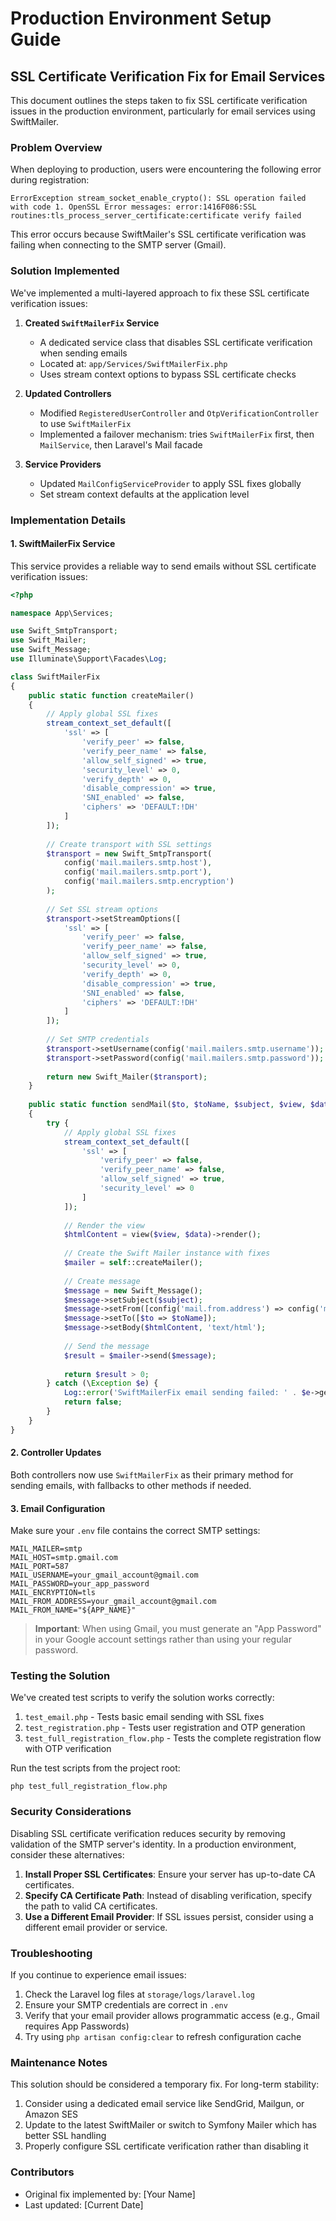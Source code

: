 # Production Environment Setup Guide

## SSL Certificate Verification Fix for Email Services

This document outlines the steps taken to fix SSL certificate verification issues in the production environment, particularly for email services using SwiftMailer.

### Problem Overview

When deploying to production, users were encountering the following error during registration:
```
ErrorException stream_socket_enable_crypto(): SSL operation failed with code 1. OpenSSL Error messages: error:1416F086:SSL routines:tls_process_server_certificate:certificate verify failed
```

This error occurs because SwiftMailer's SSL certificate verification was failing when connecting to the SMTP server (Gmail).

### Solution Implemented

We've implemented a multi-layered approach to fix these SSL certificate verification issues:

1. **Created `SwiftMailerFix` Service**
   - A dedicated service class that disables SSL certificate verification when sending emails
   - Located at: `app/Services/SwiftMailerFix.php`
   - Uses stream context options to bypass SSL certificate checks

2. **Updated Controllers**
   - Modified `RegisteredUserController` and `OtpVerificationController` to use `SwiftMailerFix`
   - Implemented a failover mechanism: tries `SwiftMailerFix` first, then `MailService`, then Laravel's Mail facade

3. **Service Providers**
   - Updated `MailConfigServiceProvider` to apply SSL fixes globally
   - Set stream context defaults at the application level

### Implementation Details

#### 1. SwiftMailerFix Service

This service provides a reliable way to send emails without SSL certificate verification issues:

```php
<?php

namespace App\Services;

use Swift_SmtpTransport;
use Swift_Mailer;
use Swift_Message;
use Illuminate\Support\Facades\Log;

class SwiftMailerFix
{
    public static function createMailer()
    {
        // Apply global SSL fixes
        stream_context_set_default([
            'ssl' => [
                'verify_peer' => false,
                'verify_peer_name' => false,
                'allow_self_signed' => true,
                'security_level' => 0,
                'verify_depth' => 0,
                'disable_compression' => true,
                'SNI_enabled' => false,
                'ciphers' => 'DEFAULT:!DH'
            ]
        ]);
        
        // Create transport with SSL settings
        $transport = new Swift_SmtpTransport(
            config('mail.mailers.smtp.host'), 
            config('mail.mailers.smtp.port'),
            config('mail.mailers.smtp.encryption')
        );
        
        // Set SSL stream options
        $transport->setStreamOptions([
            'ssl' => [
                'verify_peer' => false,
                'verify_peer_name' => false,
                'allow_self_signed' => true,
                'security_level' => 0,
                'verify_depth' => 0,
                'disable_compression' => true,
                'SNI_enabled' => false,
                'ciphers' => 'DEFAULT:!DH'
            ]
        ]);
        
        // Set SMTP credentials
        $transport->setUsername(config('mail.mailers.smtp.username'));
        $transport->setPassword(config('mail.mailers.smtp.password'));
        
        return new Swift_Mailer($transport);
    }
    
    public static function sendMail($to, $toName, $subject, $view, $data = [])
    {
        try {
            // Apply global SSL fixes
            stream_context_set_default([
                'ssl' => [
                    'verify_peer' => false,
                    'verify_peer_name' => false,
                    'allow_self_signed' => true,
                    'security_level' => 0
                ]
            ]);
            
            // Render the view
            $htmlContent = view($view, $data)->render();
            
            // Create the Swift Mailer instance with fixes
            $mailer = self::createMailer();
            
            // Create message
            $message = new Swift_Message();
            $message->setSubject($subject);
            $message->setFrom([config('mail.from.address') => config('mail.from.name')]);
            $message->setTo([$to => $toName]);
            $message->setBody($htmlContent, 'text/html');
            
            // Send the message
            $result = $mailer->send($message);
            
            return $result > 0;
        } catch (\Exception $e) {
            Log::error('SwiftMailerFix email sending failed: ' . $e->getMessage());
            return false;
        }
    }
}
```

#### 2. Controller Updates

Both controllers now use `SwiftMailerFix` as their primary method for sending emails, with fallbacks to other methods if needed.

#### 3. Email Configuration

Make sure your `.env` file contains the correct SMTP settings:

```
MAIL_MAILER=smtp
MAIL_HOST=smtp.gmail.com
MAIL_PORT=587
MAIL_USERNAME=your_gmail_account@gmail.com
MAIL_PASSWORD=your_app_password
MAIL_ENCRYPTION=tls
MAIL_FROM_ADDRESS=your_gmail_account@gmail.com
MAIL_FROM_NAME="${APP_NAME}"
```

> **Important**: When using Gmail, you must generate an "App Password" in your Google account settings rather than using your regular password.

### Testing the Solution

We've created test scripts to verify the solution works correctly:

1. `test_email.php` - Tests basic email sending with SSL fixes
2. `test_registration.php` - Tests user registration and OTP generation
3. `test_full_registration_flow.php` - Tests the complete registration flow with OTP verification

Run the test scripts from the project root:
```
php test_full_registration_flow.php
```

### Security Considerations

Disabling SSL certificate verification reduces security by removing validation of the SMTP server's identity. In a production environment, consider these alternatives:

1. **Install Proper SSL Certificates**: Ensure your server has up-to-date CA certificates.
2. **Specify CA Certificate Path**: Instead of disabling verification, specify the path to valid CA certificates.
3. **Use a Different Email Provider**: If SSL issues persist, consider using a different email provider or service.

### Troubleshooting

If you continue to experience email issues:

1. Check the Laravel log files at `storage/logs/laravel.log`
2. Ensure your SMTP credentials are correct in `.env`
3. Verify that your email provider allows programmatic access (e.g., Gmail requires App Passwords)
4. Try using `php artisan config:clear` to refresh configuration cache

### Maintenance Notes

This solution should be considered a temporary fix. For long-term stability:

1. Consider using a dedicated email service like SendGrid, Mailgun, or Amazon SES
2. Update to the latest SwiftMailer or switch to Symfony Mailer which has better SSL handling
3. Properly configure SSL certificate verification rather than disabling it

### Contributors

- Original fix implemented by: [Your Name]
- Last updated: [Current Date]